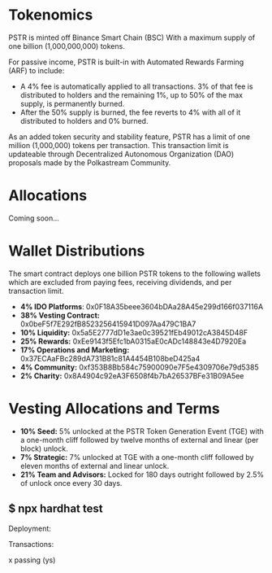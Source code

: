 # Tokenomics
PSTR is minted off Binance Smart Chain (BSC) With a maximum supply of one billion (1,000,000,000) tokens. 

For passive income, PSTR is built-in with Automated Rewards Farming (ARF) to include:

- A 4% fee is automatically applied to all transactions. 3% of that fee is distributed to holders and the remaining 1%, up to 50% of the max supply, is permanently burned.
- After the 50% supply is burned, the fee reverts to 4% with all of it distributed to holders and 0% burned. 

As an added token security and stability feature, PSTR has a limit of one million (1,000,000) tokens per transaction. This transaction limit is updateable through Decentralized Autonomous Organization (DAO) proposals made by the Polkastream Community.


# Allocations
Coming soon...


# Wallet Distributions
The smart contract deploys one billion PSTR tokens to the following wallets which are excluded from paying fees, receiving dividends, and per transaction limit.
- **4% IDO Platforms**: 0x0F18A35beee3604bDAa28A45e299d166f037116A
- **38% Vesting Contract:** 0x0beF5f7E292fB8523256415941D097Aa479C1BA7
- **10% Liquidity:** 0x5a5E2777dD1e3ae0c39521fEb49012cA3845D48F
- **25% Rewards:** 0xEe9143f5Efc1bA0315aE0cADc148843e4D7920Ea
- **17% Operations and Marketing:** 0x37ECAaFBc289dA731B81c81A4454B108beD425a4  
- **4% Community:** 0xf353B8Bb584c75900090e7F5e4309706e79d5385
- **2% Charity:** 0x8A4904c92eA3F6508f4b7bA26537BFe31B09A5ee


# Vesting Allocations and Terms
- **10% Seed:** 5% unlocked at the PSTR Token Generation Event (TGE) with a one-month cliff followed by twelve months of external and linear (per block) unlock.
- **7% Strategic:** 7% unlocked at TGE with a one-month cliff followed by eleven months of external and linear unlock.
- **21% Team and Advisors:** Locked for 180 days outright followed by 2.5% of unlock once every 30 days.  


## $ npx hardhat test

Deployment:


Transactions:


x passing (ys)
